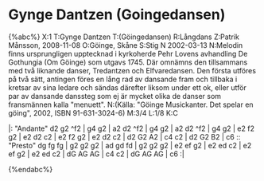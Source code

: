 # Gynge Dantzen (Goingedansen)

{%abc%}
X:1
T:Gynge Dantzen
T:(Göingedansen)
R:Långdans
Z:Patrik Månsson, 2008-11-08
O:Göinge, Skåne
S:Stig N 2002-03-13
N:Melodin finns ursprungligen upptecknad i kyrkoherde Pehr Lovens avhandling De Gothungia (Om Göinge) som utgavs 1745. Där omnämns den tillsammans med två liknande danser, Tredantzen och Elfvaredansen. Den första utföres på två sätt, antingen föres en lång rad av dansande fram och tillbaka i kretsar av sina ledare och sändas därefter liksom under ett ok, eller utför par av dansande danssteg som ej är mycket olika de danser som fransmännen kalla "menuett".
N:(Källa: "Göinge Musickanter. Det spelar en göing", 2002, ISBN 91-631-3024-6)
M:3/4
L:1/8
K:C

|: "Andante" d2 g2 ^f2 | g4 g2 | a2 d2 ^f2 | g4 g2 | a2 d2 ^f2 |
g4 g2 | e2 f2 g2 | e2 d2 c2 | e2 f2 g2 | e2 d2 c2 |
d2 G2 A2 | c4 c2 | d2 G2 B2 | c6 :: "Presto" dg fg fg |
g2 g2 g2 | ad gd fd | g2 g2 g2 | e2 ef g2 |
e2 ed c2 | e2 ef g2 | e2 ed c2 | dG AG AG |
c4 c2 | dG AG AG | c6 :|


{%endabc%}

